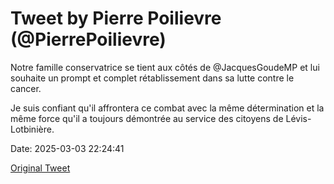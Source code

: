 # Tweet by Pierre Poilievre (@PierrePoilievre)

Notre famille conservatrice se tient aux côtés de @JacquesGoudeMP et lui souhaite un prompt et complet rétablissement dans sa lutte contre le cancer. 

Je suis confiant qu'il affrontera ce combat avec la même détermination et la même force qu'il a toujours démontrée au service des citoyens de Lévis-Lotbinière.

Date: 2025-03-03 22:24:41

[Original Tweet](https://x.com/PierrePoilievre/status/1896688203005886652)
